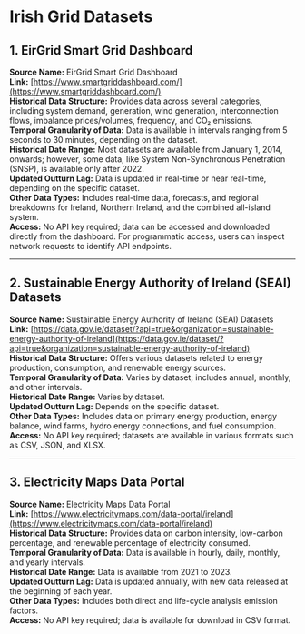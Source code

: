 # Irish Grid Datasets  

## 1. EirGrid Smart Grid Dashboard  

**Source Name:** EirGrid Smart Grid Dashboard  
**Link:** [https://www.smartgriddashboard.com/](https://www.smartgriddashboard.com/)  
**Historical Data Structure:** Provides data across several categories, including system demand, generation, wind generation, interconnection flows, imbalance prices/volumes, frequency, and CO₂ emissions.  
**Temporal Granularity of Data:** Data is available in intervals ranging from 5 seconds to 30 minutes, depending on the dataset.  
**Historical Date Range:** Most datasets are available from January 1, 2014, onwards; however, some data, like System Non-Synchronous Penetration (SNSP), is available only after 2022.  
**Updated Outturn Lag:** Data is updated in real-time or near real-time, depending on the specific dataset.  
**Other Data Types:** Includes real-time data, forecasts, and regional breakdowns for Ireland, Northern Ireland, and the combined all-island system.  
**Access:** No API key required; data can be accessed and downloaded directly from the dashboard. For programmatic access, users can inspect network requests to identify API endpoints.  

---

## 2. Sustainable Energy Authority of Ireland (SEAI) Datasets  

**Source Name:** Sustainable Energy Authority of Ireland (SEAI) Datasets  
**Link:** [https://data.gov.ie/dataset/?api=true&organization=sustainable-energy-authority-of-ireland](https://data.gov.ie/dataset/?api=true&organization=sustainable-energy-authority-of-ireland)  
**Historical Data Structure:** Offers various datasets related to energy production, consumption, and renewable energy sources.  
**Temporal Granularity of Data:** Varies by dataset; includes annual, monthly, and other intervals.  
**Historical Date Range:** Varies by dataset.  
**Updated Outturn Lag:** Depends on the specific dataset.  
**Other Data Types:** Includes data on primary energy production, energy balance, wind farms, hydro energy connections, and fuel consumption.  
**Access:** No API key required; datasets are available in various formats such as CSV, JSON, and XLSX.  

---

## 3. Electricity Maps Data Portal  

**Source Name:** Electricity Maps Data Portal  
**Link:** [https://www.electricitymaps.com/data-portal/ireland](https://www.electricitymaps.com/data-portal/ireland)  
**Historical Data Structure:** Provides data on carbon intensity, low-carbon percentage, and renewable percentage of electricity consumed.  
**Temporal Granularity of Data:** Data is available in hourly, daily, monthly, and yearly intervals.  
**Historical Date Range:** Data is available from 2021 to 2023.  
**Updated Outturn Lag:** Data is updated annually, with new data released at the beginning of each year.  
**Other Data Types:** Includes both direct and life-cycle analysis emission factors.  
**Access:** No API key required; data is available for download in CSV format.  
